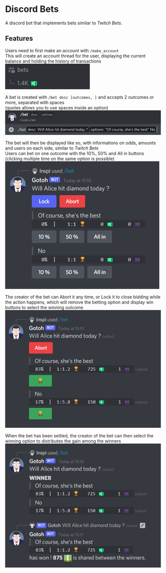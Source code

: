 # Discord Bets
A discord bot that implements bets similar to *Twitch Bets*.

## Features

Users need to first make an account with `/make_account`  
This will create an account thread for the user, displaying the current balance and holding the history of transactions  
![account thread](https://github.com/Inspirateur/Discord-Bets/blob/main/pictures/balance.png)

A bet is created with `/bet desc [outcomes, ]` and accepts 2 outcomes or more, separated with spaces  
(quotes allows you to use spaces inside an option)  
![bet command](https://github.com/Inspirateur/Discord-Bets/blob/main/pictures/create_bet.png)

The bet will then be displayed like so, with informations on odds, amounts and users on each side, similar to *Twitch Bets*  
Users can bet on one outcome with the 10%, 50% and All in buttons (clicking multiple time on the same option is possible)  
![bet display](https://github.com/Inspirateur/Discord-Bets/blob/main/pictures/bet.png)

The creator of the bet can Abort it any time, or Lock it to close bidding while the action happens, 
which will remove the betting option and display win buttons to select the winning outcome  
![locked bet](https://github.com/Inspirateur/Discord-Bets/blob/main/pictures/lock.png)

When the bet has been settled, the creator of the bet can then select the winning option to distributes the gain among the winners  
![bet is over](https://github.com/Inspirateur/Discord-Bets/blob/main/pictures/win.png)
